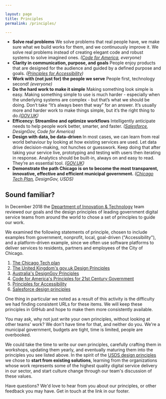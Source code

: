 ```yaml
---

layout: page
title: Principles
permalink: /principles/

---
```


* **Solve real problems** We solve problems that real people have, we make sure what we build works for them, and we continuously improve it. We solve real problems instead of creating elegant code and robust systems to solve imagined ones. _([Code for America](https://www.designprinciplesftw.com/collections/principles-for-21st-century-government), everyone)_
* **Clarity in communication, purpose, and goals** People enjoy products that are designed for the audience and guided by a defined purpose and goals. _([Principles for Accessibility](https://www.designprinciplesftw.com/collections/principles-for-accessibility))_
* **Work with (not just for) the people we serve** People first, technology second! _(everyone)_
* **Do the hard work to make it simple** Making something look simple is easy. Making something simple to use is much harder - especially when the underlying systems are complex - but that’s what we should be doing. Don’t take “It’s always been that way” for an answer. It’s usually more and harder work to make things simple, but it’s the right thing to do._([GOV.UK](https://www.gov.uk/guidance/government-design-principles))_
* **Efficency: Streamline and optimize workflows** Intelligently anticipate needs to help people work better, smarter, and faster. _([Salesforce](https://www.lightningdesignsystem.com/guidelines/overview/), DesignGov, Code for America)_
* **Design with data, be data-driven** In most cases, we can learn from real world behaviour by looking at how existing services are used. Let data drive decision-making, not hunches or guesswork. Keep doing that after taking your service live, prototyping and testing with users then iterating in response. Analytics should be built-in, always on and easy to read. They’re an essential tool. _([GOV.UK](https://www.gov.uk/guidance/government-design-principles))_
* **Demonstrate the path Chicago is on to become the most transparent, innovative, effective and efficient municipal government.** _([Chicago Tech Plan](https://techplan.cityofchicago.org/executive-summary/), DesignGov, USDS)_

## Sound familiar?

In December 2018 the [Department of Innovation & Technology](https://www.chicago.gov/city/en/depts/doit.html) team reviewed our goals and the design principles of leading government digital service teams from around the world to chose a set of principles to guide our work.

We examined the following statements of principle, chosen to include examples from government, nonprofit, local, goal-driven ("Accessibility"), and a platform-driven example, since we often use software platforms to deliver services to residents, partners and employees of the City of Chicago.

1. [The Chicago Tech plan](https://techplan.cityofchicago.org/executive-summary/)
1. [The United Kingdom's gov.uk Design Principles](https://www.gov.uk/guidance/government-design-principles)
1. [Australia's DesignGov Principles](https://www.designprinciplesftw.com/collections/australia-designgov-principles)
1. [Code for America's Principles for 21st Century Government](https://www.designprinciplesftw.com/collections/principles-for-21st-century-government)
1. [Principles for Accessibility](https://www.designprinciplesftw.com/collections/principles-for-accessibility)
1. [Salesforce design principles](https://www.lightningdesignsystem.com/guidelines/overview/)

One thing in particular we noted as a result of this activity is the difficulty we had finding consistent URLs for these items. We will keep these principles in GitHub and hope to make them more consistently available.

You may ask, why not just write your own principles, without looking at other teams' work? We don't have time for that, and neither do you. We're a municipal government, budgets are tight, time is limited, people are overbooked.

We could take the time to write our own principles, carefully crafting them in workshops, updating them yearly, and eventually maturing them into the principles you see listed above. In the spirit of the [USDS design principles](https://designsystem.digital.gov/about/design-principles/) we chose to **start from existing solutions**, learning from the organizations whose work represents some of the highest quality digital service delivery in our sector, and start culture change through our team's discussion of these values.

Have questions? We'd love to hear from you about our principles, or other feedback you may have. Get in touch at the link in our footer.

